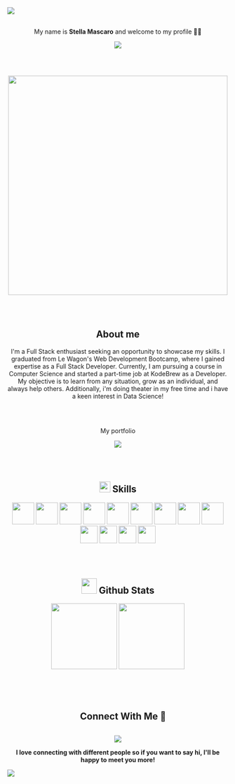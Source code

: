 <img src="https://user-images.githubusercontent.com/73097560/115834477-dbab4500-a447-11eb-908a-139a6edaec5c.gif">
<br><br>
<div align="center">

My name is **Stella Mascaro** and welcome to my profile 👋🎉

<a href="https://github.com/DenverCoder1/readme-typing-svg"><img src="https://readme-typing-svg.herokuapp.com?font=Time+New+Roman&color=cyan&size=25&center=true&vCenter=true&width=600&height=100&lines=Stella+Mascaro;++;Full+Stack+Developer+👾;Computer+Science+Student+👩‍💻;Data+Science+🚀💭;Love+to+learn+new+content!!;Love+playing+RPG+games+🎮;Love+sports+🚴‍♀️+🤾‍♀️+🏊‍♀️+🏋️‍♀️+🏐+🏀+🥎"></a>


<br><br>

<img src="https://media.giphy.com/media/L8K62iTDkzGX6/giphy.gif" width="500" />

<br><br>

##  **About me** 

I'm a Full Stack enthusiast seeking an opportunity to showcase my skills. I graduated from Le Wagon's Web Development Bootcamp, where I gained expertise as a Full Stack Developer. Currently, I am pursuing a course in Computer Science and started a part-time job at KodeBrew as a Developer. My objective is to learn from any situation, grow as an individual, and always help others. Additionally, i'm doing theater in my free time and i have a keen interest in Data Science!

<br><br>

<p><a href="https://troopl.com/stellamascaro" style="text-decoration: none;">My portfolio</a></p>

<img src="https://raw.githubusercontent.com/fnky/fnky/fnky/img/smile.gif">

<br><br>

## <img src="https://media2.giphy.com/media/QssGEmpkyEOhBCb7e1/giphy.gif?cid=ecf05e47a0n3gi1bfqntqmob8g9aid1oyj2wr3ds3mg700bl&rid=giphy.gif" width="25"> <b>Skills</b>

<img src="https://github.com/stellamascaro/stellamascaro/assets/127902623/dc41d481-afc5-4833-925f-32c44aa198ec" width="50"/>  <img src="https://github.com/stellamascaro/stellamascaro/assets/127902623/d2c578b4-f4c6-43b5-a5b8-0f7b73288b88" width='50'/> <img src="https://github.com/stellamascaro/stellamascaro/assets/127902623/8d001fed-ce2b-44eb-89db-1bc865558c44" width='50'/>  <img src="https://github.com/stellamascaro/stellamascaro/assets/127902623/efda7ecc-2298-49e5-84d3-2efe2fd1f255" width='50'/>  <img src="https://github.com/stellamascaro/stellamascaro/assets/127902623/7ceb5351-821e-489e-b2fc-d9df2632b34b" width='50'/>  <img src="https://github.com/stellamascaro/stellamascaro/assets/127902623/cb8ccafa-dc71-4923-8eae-be326fc1bcb9" width="50"/>  <img src="https://github.com/stellamascaro/stellamascaro/assets/127902623/8713eca0-a496-42ca-85ea-9fd65b285f1d" width="50"/>  <img src="https://github.com/stellamascaro/stellamascaro/assets/127902623/e1b65412-ecdf-4787-a381-fe5ff5144845" width="50"/>  <img src="https://github.com/stellamascaro/stellamascaro/assets/127902623/9c424d5b-6565-4e01-810d-eaa8c7910f24" width='50'/>  <img src="https://github.com/stellamascaro/stellamascaro/assets/127902623/ed608689-0c5c-4348-9846-72b2d0890be1" width='40'/>   <img src="https://github.com/stellamascaro/stellamascaro/assets/127902623/e29b2ead-07a6-4d90-8f30-a57f6d9be467" width='40'/>  <img src="https://github.com/stellamascaro/stellamascaro/assets/127902623/20ee319b-c031-4bf7-a114-82e6855cc85c" width="40"/>  <img src="https://github.com/stellamascaro/stellamascaro/assets/127902623/6b272f06-77b9-479b-a0ea-bdc5b0f6b5fe" width='40'/>

<br><br>

## <img src="https://media.giphy.com/media/iY8CRBdQXODJSCERIr/giphy.gif" width="35"> <b>Github Stats</b>

<img height="150" src="https://github-readme-stats.vercel.app/api?username=StellaMascaro&theme=react&show_icons=true&include_all_commits=true" />
<img height="150" src="https://github-readme-stats.vercel.app/api/top-langs/?username=StellaMascaro&theme=react&layout=compact" />

<br><br>

<!-- Connect with me -->
<!--h2 without bottom border-->
<div id="user-content-toc">
  <ul align="center">
    <summary><h2 style="display: inline-block">Connect With Me 🤝</h2></summary>
  </ul>
</div>


<p align="center">
  <a href="https://www.linkedin.com/in/stellamascaro">
    <img src="https://skillicons.dev/icons?i=linkedin" />
  </a>
</p>

**I love connecting with different people so if you want to say hi, I'll be happy to meet you more!**

</div>


<img src="https://user-images.githubusercontent.com/73097560/115834477-dbab4500-a447-11eb-908a-139a6edaec5c.gif">
